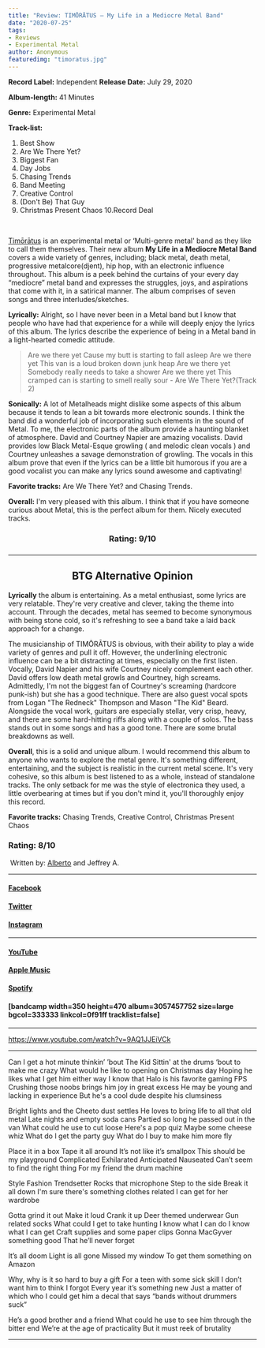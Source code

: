 ```yaml
---
title: "Review: TIMŌRĀTUS – My Life in a Mediocre Metal Band"
date: "2020-07-25"
tags:
- Reviews
- Experimental Metal
author: Anonymous
featuredimg: "timoratus.jpg"
---
```


**Record Label:** Independent 
**Release Date:** July 29, 2020

**Album-length:** 41 Minutes

**Genre:** Experimental Metal

**Track-list:**

1. Best Show 
2. Are We There Yet? 
3. Biggest Fan 
4. Day Jobs
5. Chasing Trends 
6. Band Meeting 
7. Creative Control 
8. (Don't Be) That Guy 
9. Christmas Present Chaos 
10.Record Deal

 

[Timōrātus](https://timoratus.bandcamp.com/music) is an experimental metal or ‘Multi-genre metal' band as they like to call them themselves. Their new album **My Life in a Mediocre Metal Band** covers a wide variety of genres, including; black metal, death metal, progressive metalcore(djent), hip hop, with an electronic influence throughout. This album is a peek behind the curtains of your every day “mediocre” metal band and expresses the struggles, joys, and aspirations that come with it, in a satirical manner. The album comprises of seven songs and three interludes/sketches.

**Lyrically:** Alright, so I have never been in a Metal band but I know that people who have had that experience for a while will deeply enjoy the lyrics of this album. The lyrics describe the experience of being in a Metal band in a light-hearted comedic attitude.

> Are we there yet Cause my butt is starting to fall asleep Are we there yet This van is a loud broken down junk heap Are we there yet Somebody really needs to take a shower Are we there yet This cramped can is starting to smell really sour - Are We There Yet?(Track 2)

**Sonically:** A lot of Metalheads might dislike some aspects of this album because it tends to lean a bit towards more electronic sounds. I think the band did a wonderful job of incorporating such elements in the sound of Metal. To me, the electronic parts of the album provide a haunting blanket of atmosphere. David and Courtney Napier are amazing vocalists. David provides low Black Metal-Esque growling ( and melodic clean vocals ) and Courtney unleashes a savage demonstration of growling. The vocals in this album prove that even if the lyrics can be a little bit humorous if you are a good vocalist you can make any lyrics sound awesome and captivating!

**Favorite tracks:** Are We There Yet? and Chasing Trends.

**Overall:** I'm very pleased with this album. I think that if you have someone curious about Metal, this is the perfect album for them. Nicely executed tracks.

### <h3 style="text-align:center;">Rating: 9/10<h3>

* * *

#### <h2 style="text-align:center;">BTG Alternative Opinion</h2>

**Lyrically** the album is entertaining. As a metal enthusiast, some lyrics are very relatable. They're very creative and clever, taking the theme into account. Through the decades, metal has seemed to become synonymous with being stone cold, so it's refreshing to see a band take a laid back approach for a change.

The musicianship of TIMŌRĀTUS is obvious, with their ability to play a wide variety of genres and pull it off. However, the underlining electronic influence can be a bit distracting at times, especially on the first listen. Vocally, David Napier and his wife Courtney nicely complement each other. David offers low death metal growls and Courtney, high screams. Admittedly, I'm not the biggest fan of Courtney's screaming (hardcore punk-ish) but she has a good technique. There are also guest vocal spots from Logan "The Redneck" Thompson and Mason "The Kid" Beard. Alongside the vocal work, guitars are especially stellar, very crisp, heavy, and there are some hard-hitting riffs along with a couple of solos. The bass stands out in some songs and has a good tone. There are some brutal breakdowns as well.

**Overall**, this is a solid and unique album. I would recommend this album to anyone who wants to explore the metal genre. It's something different, entertaining, and the subject is realistic in the current metal scene. It's very cohesive, so this album is best listened to as a whole, instead of standalone tracks. The only setback for me was the style of electronica they used, a little overbearing at times but if you don't mind it, you'll thoroughly enjoy this record.

**Favorite tracks:** Chasing Trends, Creative Control, Christmas Present Chaos

### Rating: 8/10

 Written by: [Alberto](https://www.instagram.com/knights_in_darkness/?hl=en) and Jeffrey A.

* * *

#### **[Facebook](https://web.facebook.com/timoratus.music)**

#### **[Twitter](https://twitter.com/TIMORATUS_MUSIC)**

#### **[Instagram](https://www.instagram.com/timoratus.music/)**

* * *

#### **[YouTube](https://www.youtube.com/channel/UCPvX8lljQ9-a52uRoTqaCMA/videos?view_as=subscriber)**

#### **[Apple Music](https://apple.co/3fj3h8t)**

#### **[Spotify](https://spoti.fi/3hMKEev)**

#### \[bandcamp width=350 height=470 album=3057457752 size=large bgcol=333333 linkcol=0f91ff tracklist=false\]

* * *

https://www.youtube.com/watch?v=9AQ1JJEiVCk

* * *

Can I get a hot minute thinkin’ ’bout The Kid Sittin' at the drums ‘bout to make me crazy What would he like to opening on Christmas day Hoping he likes what I get him either way I know that Halo is his favorite gaming FPS Crushing those noobs brings him joy in great excess He may be young and lacking in experience But he's a cool dude despite his clumsiness

Bright lights and the Cheeto dust settles He loves to bring life to all that old metal Late nights and empty soda cans Partied so long he passed out in the van What could he use to cut loose Here's a pop quiz Maybe some cheese whiz What do I get the party guy What do I buy to make him more fly

Place it in a box Tape it all around It’s not like it’s smallpox This should be my playground Complicated Exhilarated Anticipated Nauseated Can’t seem to find the right thing For my friend the drum machine

Style Fashion Trendsetter Rocks that microphone Step to the side Break it all down I'm sure there's something clothes related I can get for her wardrobe

Gotta grind it out Make it loud Crank it up Deer themed underwear Gun related socks What could I get to take hunting I know what I can do I know what I can get Craft supplies and some paper clips Gonna MacGyver something good That he’ll never forget

It’s all doom Light is all gone Missed my window To get them something on Amazon

Why, why is it so hard to buy a gift For a teen with some sick skill I don’t want him to think I forgot Every year it’s something new Just a matter of which who I could get him a decal that says “bands without drummers suck”

He’s a good brother and a friend What could he use to see him through the bitter end We’re at the age of practicality But it must reek of brutality

* * *
